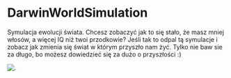 # DarwinWorldSimulation

Symulacja ewolucji świata. Chcesz zobaczyć jak to się stało, że masz mniej włosów, a więcej IQ niż twoi przodkowie? Jeśli tak to odpal tą symulacje i zobacz jak zmienia się świat w którym przyszło nam żyć. Tylko nie baw sie za długo, bo możesz dowiedzieć się za dużo o przyszłości :)


![.](https://github.com/mario11-wiet/DarwinWorldSimulation/blob/master/src/main/Images/Dowi%C4%85zanie%20do%20Zrzut%20ekranu%20z%202021-02-28%2001-19-36%20(1).png "Darwin World Simulation")
